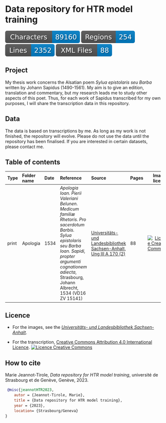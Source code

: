 # Data repository for HTR model training

![characters badge](badges/characters.svg) ![regions badge](badges/regions.svg) ![lines badge](badges/lines.svg) ![files badge](badges/files.svg) 

## Project

My thesis work concerns the Alsatian poem _Sylua epistolaris seu Barba_ written by Johann Sapidus (1490-1561). My aim is to give an edition, translation and commentary, but my research leads me to study other aspects of this poet. Thus, for each work of Sapidus transcribed for my own purposes, I will share the transcription data in this repository. 

## Data

The data is based on transcriptions by me. 
As long as my work is not finished, the repository will evolve. Please do not use the data until the repository has been finalised. If you are interested in certain datasets, please contact me.

## Table of contents

| Type |  Folder name | Date|  Reference | Source | Pages | Images licence |
| :----- | :----- | :-- | :--------- | :------| :------| ----:|
| print | Apologia | 1534 | _Apologia Ioan. Pierii Valeriani Belunen. Medicum familiæ Rhetoris. Pro sacerdotum Barbis. Sylua epistolaris seu Barba Ioan. Sapidi, propter argumenti cognationem adiecta_, Strasbourg, Johann Albrecht, 1534 (VD16 ZV 15141) | [Universitäts- und Landesbibliothek Sachsen-Anhalt, Ung III A 170 (2)](http://dx.doi.org/10.25673/opendata2-175) | 88| <a rel="license" href="https://creativecommons.org/publicdomain/mark/1.0/"><img alt="Licence Creative Commons" style="border-width:0" src="https://licensebuttons.net/p/mark/1.0/88x31.png" /></a><br />

## Licence

- For the images, see the [_Universitäts- und Landesbibliothek Sachsen-Anhalt_](https://bibliothek.uni-halle.de/).

- For the transcription, <a rel="license" href="http://creativecommons.org/licenses/by/4.0/">Creative Commons Attribution 4.0 International Licence</a>. <a rel="license" href="http://creativecommons.org/licenses/by/4.0/"><img alt="Licence Creative Commons" style="border-width:0" src="https://i.creativecommons.org/l/by/4.0/88x31.png" /></a><br />

## How to cite

Marie Jeannot-Tirole, _Data repository for HTR model training_, université de Strasbourg et de Genève, Genève, 2023.

```bibtex
 @misc{jeannotHTR2023,
    autor = {Jeannot-Tirole, Marie},
    title = {Data repository for HTR model training}, 
    year = {2023},    
    location= {Strasbourg/Geneva}
}
